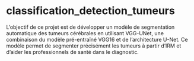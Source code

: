 # classification_detection_tumeurs
L’objectif de ce projet est de développer un modèle de segmentation automatique des tumeurs cérébrales en utilisant VGG-UNet, une combinaison du modèle pré-entraîné VGG16 et de l’architecture U-Net. Ce modèle permet de segmenter précisément les tumeurs à partir d’IRM et d’aider les professionnels de santé dans le diagnostic. 
